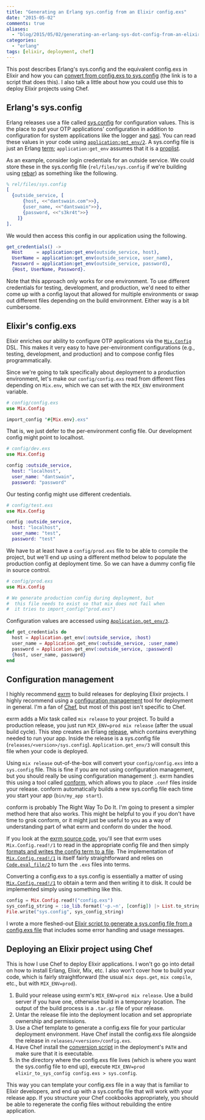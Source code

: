 ```yaml
---
title: "Generating an Erlang sys.config from an Elixir config.exs"
date: "2015-05-02"
comments: true
aliases:
  - "blog/2015/05/02/generating-an-erlang-sys-dot-config-from-an-elixir-config-dot-exs/"
categories:
  - "erlang"
tags: [elixir, deployment, chef]
---
```


This post describes Erlang's sys.config and the equivalent config.exs
in Elixir and how you can
[convert from config.exs to sys.config](https://gist.github.com/dantswain/fdfb1c2c86e4d940a8f5)
(the link is to a script that does this).  I also talk a little about
how you could use this to deploy Elixir projects using Chef.

## Erlang's sys.config

Erlang releases use a file called
[sys.config](http://www.erlang.org/doc/man/config.html) for
configuration values.  This is the place to put your OTP applications'
configuration in addition to configuration for system applications
like the logger and
[sasl](http://www.erlang.org/doc/man/sasl_app.html).  You can read
these values in your code using
[`application:get_env/2`](http://www.erlang.org/doc/apps/kernel/application.html#get_env-2).
A sys.config file is just an Erlang
[term](http://www.erlang.org/doc/reference_manual/data_types.html#id68423);
`application:get_env` assumes that it is a
[proplist](http://www.erlang.org/doc/man/proplists.html).

As an example, consider login credentials for an outside service.  We
could store these in the sys.config file (`rel/files/sys.config` if
we're building using [rebar](https://github.com/basho/rebar)) as
something like the following.

```erlang
% rel/files/sys.config
[
  {outside_service, [
      {host, <<"dantswain.com">>},
      {user_name, <<"dantswain">>},
      {password, <<"s3kr4t">>}
    ]}
].
```

We would then access this config in our application using the
following.

```erlang
get_credentials() ->
  Host     = application:get_env(outside_service, host),
  UserName = application:get_env(outside_service, user_name),
  Password = application:get_env(outside_service, password),
  {Host, UserName, Password}.
```

Note that this approach only works for one environment.  To use
different credentials for testing, development, and production, we'd
need to either come up with a config layout that allowed for multiple
environments or swap out different files depending on the
build environment.  Either way is a bit cumbersome.

## Elixir's config.exs

Elixir enriches our ability to configure OTP applications via the 
[`Mix.Config`](http://elixir-lang.org/docs/v1.0/mix/Mix.Config.html)
DSL.  This makes it very easy to have per-environment configurations
(e.g., testing, development, and production) and to compose config
files programmatically.

Since we're going to talk specifically about deployment to a
production environment, let's make our `config/config.exs` read from
different files depending on `Mix.env`, which we can set with the
`MIX_ENV` environment variable.

```elixir
# config/config.exs
use Mix.Config

import_config "#{Mix.env}.exs"
```

That is, we just defer to the per-environment config file. Our
development config might point to localhost.

```elixir
# config/dev.exs
use Mix.Config

config :outside_service,
  host: "localhost",
  user_name: "dantswain",
  password: "password"
```

Our testing config might use different credentials.

```elixir
# config/test.exs
use Mix.Config

config :outside_service,
  host: "localhost",
  user_name: "test",
  password: "test"
```

We have to at least have a `config/prod.exs` file to be able to
compile the project, but we'll end up using a different method below
to populate the production config at deployment time.  So we can have
a dummy config file in source control.

```elixir
# config/prod.exs
use Mix.Config

# We generate production config during deployment, but
#  this file needs to exist so that mix does not fail when
#  it tries to import_config("prod.exs")
```

Configuration values are accessed using
[`Application.get_env/3`](http://elixir-lang.org/docs/v1.0/elixir/Application.html#get_env/3).

```elixir
def get_credentials do
  host = Application.get_env(:outside_service, :host)
  user_name = Application.get_env(:outside_service, :user_name)
  password = Application.get_env(:outside_service, :password)
  {host, user_name, password}
end
```

## Configuration management

I highly recommend [exrm](https://github.com/bitwalker/exrm) to
build releases for deploying Elixir projects.  I highly
recommend using a
[configuration management](http://en.wikipedia.org/wiki/Configuration_management)
tool for deployment in general.  I'm a fan of
[Chef](https://www.chef.io/), but most of this post isn't
specific to Chef.

exrm adds a Mix task called `mix release` to your project.  To build a
production release, you just run `MIX_ENV=prod mix release` (after the
usual build cycle).  This step creates an Erlang
[release](http://www.erlang.org/doc/design_principles/release_structure.html),
which contains everything needed to run your app.  Inside the release
is a sys.config file (`releases/<version>/sys.config`).
`Application.get_env/3` will consult this file when your code is
deployed.

Using `mix release` out-of-the-box will convert your
`config/config.exs` into a `sys.config` file.  This is fine if you
are not using configuration management, but you should really be using
configuration management ;).  exrm handles this using a tool called
[conform](https://github.com/bitwalker/conform), which allows you to
place `.conf` files inside your release.  conform automatically builds
a new sys.config file each time you start your app (`bin/my_app
start`).

conform is probably The Right Way To Do It.  I'm going to present a
simpler method here that also works.  This might be helpful to you if
you don't have time to grok conform, or it might just be useful to you
as a way of understanding part of what exrm and conform do under the
hood.

If you look at the
[exrm source code](https://github.com/bitwalker/exrm/blob/43e41fc5b9b13e893ad515c5a3afe60fa632892a/lib/exrm/utils.ex#L29),
you'll see that exrm uses `Mix.Config.read!/1` to read in the
appropriate config file and then simply
[formats and writes the config term to a file](https://github.com/bitwalker/exrm/blob/bebc97c7707b6019a2790132b16653418f25afdc/lib/exrm/utils.ex#L164).
The implementation of
[`Mix.Config.read!/1`](https://github.com/elixir-lang/elixir/blob/aa9aa8084a861cd93dcbaba33b6ce46bc82e8a64/lib/mix/lib/mix/config.ex#L129)
is itself fairly straightforward and relies on
[`Code.eval_file/2`](http://elixir-lang.org/docs/v1.0/elixir/Code#eval_file/2)
to turn the `.exs` files into terms.

Converting a config.exs to a sys.config is essentially a matter of
using
[`Mix.Config.read!/1`](http://elixir-lang.org/docs/v1.0/mix/Mix.Config.html#read!/1)
to obtain a term and then writing it to disk.  It could be implemented
simply using something like this.

```elixir
config = Mix.Config.read!("config.exs")
sys_config_string = :io_lib.format('~p.~n', [config]) |> List.to_string
File.write("sys.config", sys_config_string)
```

I wrote a more fleshed-out
[Elixir script to generate a sys.config file from a config.exs file](https://gist.github.com/dantswain/fdfb1c2c86e4d940a8f5)
that includes some error handling and usage messages.

## Deploying an Elixir project using Chef

This is how I use Chef to deploy Elixir applications.  I won't go go
into detail on how to install Erlang, Elixir, Mix, etc.  I also won't
cover how to build your code, which is fairly straightforward (the
usual `mix deps.get`, `mix compile`, etc., but with `MIX_ENV=prod`).

1. Build your release using exrm's `MIX_ENV=prod mix release`.  Use a
   build server if you have one, otherwise build in a temporary
   location.  The output of the build process is a `.tar.gz` file of
   your release.
2. Untar the release file into the deployment location and set
   appropriate ownership and permissions.
3. Use a Chef template to generate a config.exs file for your
   particular deployment environment.  Have Chef install the
   config.exs file alongside the release in
   `releases/<version>/config.exs`.
4. Have Chef install the
   [conversion script](https://gist.github.com/dantswain/fdfb1c2c86e4d940a8f5)
   in the deployment's `PATH` and make sure that it is executable.
5. In the directory where the config.exs file lives (which is where
   you want the sys.config file to end up), execute `MIX_ENV=prod
   elixir_to_sys_config config.exs > sys.config`.

This way you can template your config.exs file in a way that is
familiar to Elixir developers, and end up with a sys.config file
that will work with your release app.  If you structure your Chef
cookbooks appropriately, you should be able to regenerate the config files
without rebuilding the entire application.

